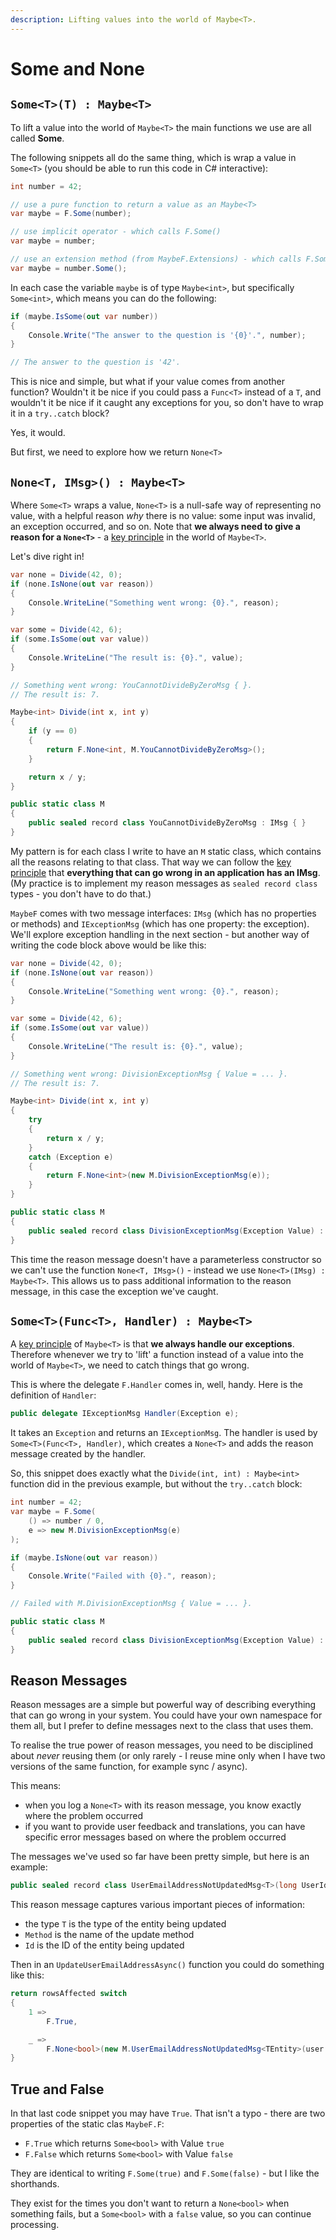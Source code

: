 ```yaml
---
description: Lifting values into the world of Maybe<T>.
---
```


# Some and None

## `Some<T>(T) : Maybe<T>`

To lift a value into the world of `Maybe<T>` the main functions we use are all called **Some**.

The following snippets all do the same thing, which is wrap a value in `Some<T>` (you should be able to run this code in C# interactive):

```csharp
int number = 42;

// use a pure function to return a value as an Maybe<T>
var maybe = F.Some(number);

// use implicit operator - which calls F.Some()
var maybe = number;

// use an extension method (from MaybeF.Extensions) - which calls F.Some()
var maybe = number.Some();
```

In each case the variable `maybe` is of type `Maybe<int>`, but specifically `Some<int>`, which means you can do the following:

```csharp
if (maybe.IsSome(out var number))
{
    Console.Write("The answer to the question is '{0}'.", number);
}

// The answer to the question is '42'.
```

This is nice and simple, but what if your value comes from another function? Wouldn't it be nice if you could pass a `Func<T>` instead of a `T`, and wouldn't it be nice if it caught any exceptions for you, so don't have to wrap it in a `try..catch` block?

Yes, it would.

But first, we need to explore how we return `None<T>`

## `None<T, IMsg>() : Maybe<T>`

Where `Some<T>` wraps a value, `None<T>` is a null-safe way of representing no value, with a helpful reason _why_ there is no value: some input was invalid, an exception occurred, and so on. Note that **we always need to give a reason for a `None<T>`** - a [key principle](../#key-principles) in the world of `Maybe<T>`.

Let's dive right in!

```csharp
var none = Divide(42, 0);
if (none.IsNone(out var reason))
{
    Console.WriteLine("Something went wrong: {0}.", reason);
}

var some = Divide(42, 6);
if (some.IsSome(out var value))
{
    Console.WriteLine("The result is: {0}.", value);
}

// Something went wrong: YouCannotDivideByZeroMsg { }.
// The result is: 7.

Maybe<int> Divide(int x, int y)
{
    if (y == 0)
    {
        return F.None<int, M.YouCannotDivideByZeroMsg>();
    }

    return x / y;
}

public static class M
{
    public sealed record class YouCannotDivideByZeroMsg : IMsg { }
}
```

My pattern is for each class I write to have an `M` static class, which contains all the reasons relating to that class. That way we can follow the [key principle](../#key-principles) that **everything that can go wrong in an application has an IMsg**. (My practice is to implement my reason messages as `sealed record class` types - you don't have to do that.)

`MaybeF` comes with two message interfaces: `IMsg` (which has no properties or methods) and `IExceptionMsg` (which has one property: the exception). We'll explore exception handling in the next section - but another way of writing the code block above would be like this:

```csharp
var none = Divide(42, 0);
if (none.IsNone(out var reason))
{
    Console.WriteLine("Something went wrong: {0}.", reason);
}

var some = Divide(42, 6);
if (some.IsSome(out var value))
{
    Console.WriteLine("The result is: {0}.", value);
}

// Something went wrong: DivisionExceptionMsg { Value = ... }.
// The result is: 7.

Maybe<int> Divide(int x, int y)
{
    try
    {
        return x / y;
    }
    catch (Exception e)
    {
        return F.None<int>(new M.DivisionExceptionMsg(e));
    }
}

public static class M
{
    public sealed record class DivisionExceptionMsg(Exception Value) : IExceptionMsg { }
}
```

This time the reason message doesn't have a parameterless constructor so we can't use the function `None<T, IMsg>()` - instead we use `None<T>(IMsg) : Maybe<T>`.  This allows us to pass additional information to the reason message, in this case the exception we've caught.

## `Some<T>(Func<T>, Handler) : Maybe<T>`

A [key principle](../#key-principles) of `Maybe<T>` is that **we always handle our exceptions**. Therefore whenever we try to 'lift' a function instead of a value into the world of `Maybe<T>`, we need to catch things that go wrong.

This is where the delegate `F.Handler` comes in, well, handy. Here is the definition of `Handler`:

```csharp
public delegate IExceptionMsg Handler(Exception e);
```

It takes an `Exception` and returns an `IExceptionMsg`. The handler is used by `Some<T>(Func<T>, Handler)`, which creates a `None<T>` and adds the reason message created by the handler.

So, this snippet does exactly what the `Divide(int, int) : Maybe<int>` function did in the previous example, but without the `try..catch` block:

```csharp
int number = 42;
var maybe = F.Some(
    () => number / 0,
    e => new M.DivisionExceptionMsg(e)
);

if (maybe.IsNone(out var reason))
{
    Console.Write("Failed with {0}.", reason);
}

// Failed with M.DivisionExceptionMsg { Value = ... }.

public static class M
{
    public sealed record class DivisionExceptionMsg(Exception Value) : IExceptionMsg { }
}
```

## Reason Messages

Reason messages are a simple but powerful way of describing everything that can go wrong in your system. You could have your own namespace for them all, but I prefer to define messages next to the class that uses them.

To realise the true power of reason messages, you need to be disciplined about _never_ reusing them (or only rarely - I reuse mine only when I have two versions of the same function, for example sync / async).

This means:

* when you log a `None<T>` with its reason message, you know exactly where the problem occurred
* if you want to provide user feedback and translations, you can have specific error messages based on where the problem occurred

The messages we've used so far have been pretty simple, but here is an example:

```csharp
public sealed record class UserEmailAddressNotUpdatedMsg<T>(long UserId) : IMsg;
```

This reason message captures various important pieces of information:

* the type `T` is the type of the entity being updated
* `Method` is the name of the update method
* `Id` is the ID of the entity being updated

Then in an `UpdateUserEmailAddressAsync()` function you could do something like this:

```csharp
return rowsAffected switch
{
    1 =>
        F.True,

    _ =>
        F.None<bool>(new M.UserEmailAddressNotUpdatedMsg<TEntity>(user.Id))
}
```

## True and False

In that last code snippet you may have `True`. That isn't a typo - there are two properties of the static clas `MaybeF.F`:

* `F.True` which returns `Some<bool>` with Value `true`
* `F.False` which returns `Some<bool>` with Value `false`

They are identical to writing `F.Some(true)` and `F.Some(false)` - but I like the shorthands.

They exist for the times you don't want to return a `None<bool>` when something fails, but a `Some<bool>` with a `false` value, so you can continue processing.
